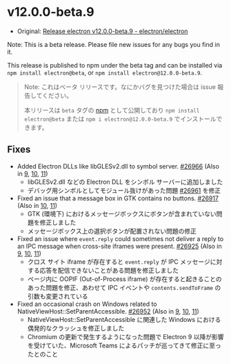 # v12.0.0-beta.9

- Original: [Release electron v12.0.0-beta.9 - electron/electron](https://github.com/electron/electron/releases/tag/v12.0.0-beta.9)

Note: This is a beta release. Please file new issues for any bugs you find in it.

This release is published to npm under the beta tag and can be installed via `npm install electron@beta`, or `npm install electron@12.0.0-beta.9`.

> Note: これはベータ リリースです。なにかバグを見つけた場合は issue 報告してください。
>
> 本リリースは `beta` タグの [npm](https://www.npmjs.com/package/electron) として公開しており `npm install electron@beta` または `npm i electron@12.0.0-beta.9` でインストールできます。

## Fixes

- Added Electron DLLs like libGLESv2.dll to symbol server. [#26966](https://github.com/electron/electron/pull/26966) (Also in [9](https://github.com/electron/electron/pull/26967), [10](https://github.com/electron/electron/pull/26964), [11](https://github.com/electron/electron/pull/26965))
  - libGLESv2.dll などの Electron DLL をシンボル サーバーに追加しました
  - デバッグ用シンボルとしてモジュール抜けがあった問題 [#26961](https://github.com/electron/electron/issues/26961) を修正
- Fixed an issue that a message box in GTK contains no buttons. [#26917](https://github.com/electron/electron/pull/26917) (Also in [10](https://github.com/electron/electron/pull/26915), [11](https://github.com/electron/electron/pull/26916))
  - GTK (環境下) におけるメッセージボックスにボタンが含まれていない問題を修正しました
  - メッセージボックス上の選択ボタンが配置されない問題の修正
- Fixed an issue where `event.reply` could sometimes not deliver a reply to an IPC message when cross-site iframes were present. [#26925](https://github.com/electron/electron/pull/26925) (Also in [9](https://github.com/electron/electron/pull/26928), [10](https://github.com/electron/electron/pull/26927), [11](https://github.com/electron/electron/pull/26926))
  - クロス サイト iframe が存在すると `event.reply` が IPC メッセージに対する応答を配信できないことがある問題を修正しました
  - ページ内に OOPIF (Out-of-Process iframe) が存在すると起きることのあった問題を修正、あわせて IPC イベントや `contents.sendToFrame` の引数も変更されている
- Fixed an occasional crash on Windows related to NativeViewHost::SetParentAccessible. [#26952](https://github.com/electron/electron/pull/26952) (Also in [9](https://github.com/electron/electron/pull/26950), [10](https://github.com/electron/electron/pull/26949), [11](https://github.com/electron/electron/pull/26951))
  - NativeViewHost::SetParentAccessible に関連した Windows における偶発的なクラッシュを修正しました
  - Chromium の更新で発生するようになった問題で Electron 9 以降が影響を受けていた、Microsoft Teams によるパッチが巡ってきて修正に至ったとのこと
